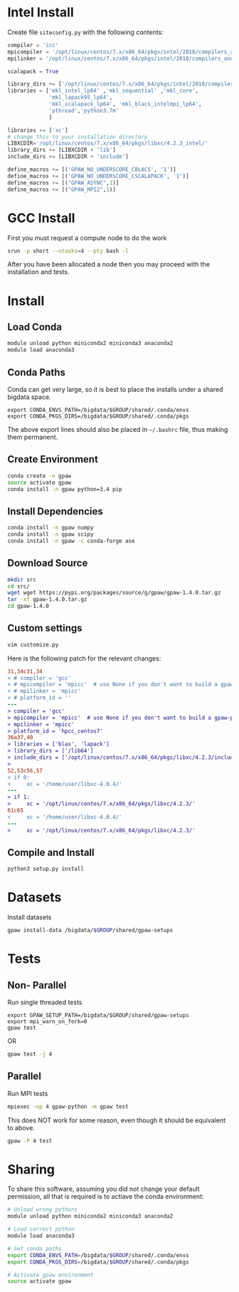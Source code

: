 # Intel Install
Create file `siteconfig.py` with the following contents:
```python
compiler = 'icc'
mpicompiler = '/opt/linux/centos/7.x/x86_64/pkgs/intel/2018/compilers_and_libraries_2018.0.128/linux/mpi/intel64/bin/mpiicc'
mpilinker = '/opt/linux/centos/7.x/x86_64/pkgs/intel/2018/compilers_and_libraries_2018.0.128/linux/mpi/intel64/bin/mpiicc'

scalapack = True

library_dirs += ['/opt/linux/centos/7.x/x86_64/pkgs/intel/2018/compilers_and_libraries_2018.0.128/linux/mkl/lib/intel64_lin','/rhome/jhayes/bigdata/software/intelpython3/2020.0.014/lib']
libraries = ['mkl_intel_lp64' ,'mkl_sequential' ,'mkl_core',
             'mkl_lapack95_lp64',
             'mkl_scalapack_lp64', 'mkl_blacs_intelmpi_lp64',
             'pthread','python3.7m'
             ]

libraries += ['xc']
# change this to your installation directory
LIBXCDIR='/opt/linux/centos/7.x/x86_64/pkgs/libxc/4.2.3_intel/'
library_dirs += [LIBXCDIR + 'lib']
include_dirs += [LIBXCDIR + 'include']

define_macros += [('GPAW_NO_UNDERSCORE_CBLACS', '1')]
define_macros += [('GPAW_NO_UNDERSCORE_CSCALAPACK', '1')]
define_macros += [("GPAW_ASYNC",1)]
define_macros += [("GPAW_MPI2",1)]
```

# GCC Install
First you must request a compute node to do the work
```bash
srun -p short --ntasks=4 --pty bash -l
```
After you have been allocated a node then you may proceed with the installation and tests.

# Install

## Load Conda
```bash
module unload python miniconda2 miniconda3 anaconda2
module load anaconda3
```
## Conda Paths
Conda can get very large, so it is best to place the installs under a shared bigdata space.
```
export CONDA_ENVS_PATH=/bigdata/$GROUP/shared/.conda/envs
export CONDA_PKGS_DIRS=/bigdata/$GROUP/shared/.conda/pkgs
```
The above export lines should also be placed in `~/.bashrc` file, thus making them permanent.

## Create Environment
```bash
conda create -n gpaw
source activate gpaw
conda install -n gpaw python=3.4 pip
```

## Install Dependencies
```bash
conda install -n gpaw numpy 
conda install -n gpaw scipy
conda install -n gpaw -c conda-forge ase
```

## Download Source
```bash
mkdir src
cd src/
wget wget https://pypi.org/packages/source/g/gpaw/gpaw-1.4.0.tar.gz
tar -xf gpaw-1.4.0.tar.gz
cd gpaw-1.4.0
```

## Custom settings
```bash
vim customize.py
```

Here is the following patch for the relevant changes:
```diff
31,34c31,34
< # compiler = 'gcc'
< # mpicompiler = 'mpicc'  # use None if you don't want to build a gpaw-python
< # mpilinker = 'mpicc'
< # platform_id = ''
---
> compiler = 'gcc'
> mpicompiler = 'mpicc'  # use None if you don't want to build a gpaw-python
> mpilinker = 'mpicc'
> platform_id = 'hpcc_centos7'
36a37,40
> libraries = ['blas', 'lapack']
> library_dirs = ['/lib64']
> include_dirs = ['/opt/linux/centos/7.x/x86_64/pkgs/libxc/4.2.3/include','/bigdata/YOUR_GROUP_NAME/shared/.conda/envs/gpaw/lib/python3.4/site-packages/numpy/core/include']
>
52,53c56,57
< if 0:
<     xc = '/home/user/libxc-4.0.4/'
---
> if 1:
>     xc = '/opt/linux/centos/7.x/x86_64/pkgs/libxc/4.2.3/'
61c65
<     xc = '/home/user/libxc-4.0.4/'
---
>     xc = '/opt/linux/centos/7.x/x86_64/pkgs/libxc/4.2.3/'
```

## Compile and Install
```bash
python3 setup.py install
```

# Datasets
Install datasets
```bash
gpaw install-data /bigdata/$GROUP/shared/gpaw-setups
```

# Tests
## Non- Parallel
Run single threaded tests
```
export GPAW_SETUP_PATH=/bigdata/$GROUP/shared/gpaw-setups
export mpi_warn_on_fork=0
gpaw test
```
OR
```bash
gpaw test -j 4
```

## Parallel
Run MPI tests
```bash
mpiexec -np 4 gpaw-python -m gpaw test
```

This does NOT work for some reason, even though it should be equivalent to above.
```bash
gpaw -P 4 test
```

# Sharing
To share this software, assuming you did not change your default permission, all that is required is to actiave the conda environment:
```bash
# Unload wrong pythons 
module unload python miniconda2 miniconda3 anaconda2

# Load correct python
module load anaconda3

# Set conda paths
export CONDA_ENVS_PATH=/bigdata/$GROUP/shared/.conda/envs
export CONDA_PKGS_DIRS=/bigdata/$GROUP/shared/.conda/pkgs

# Activate gpaw environment
source activate gpaw
```
